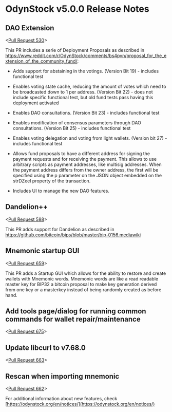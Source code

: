 # OdynStock v5.0.0 Release Notes

## DAO Extension

<[Pull Request 530](https://github.com/odynstock/odynstock-core/pull/530)>

This PR includes a serie of Deployment Proposals as described in https://www.reddit.com/r/OdynStock/comments/bs4pvn/proposal_for_the_extension_of_the_community_fund/:

- Adds support for abstaining in the votings. (Version Bit 19) - includes functional test

- Enables voting state cache, reducing the amount of votes which need to be broadcasted down to 1 per address. (Version Bit 22) - does not include specific functional test, but old fund tests pass having this deployment activated

- Enables DAO consultations. (Version Bit 23) - includes functional test

- Enables modification of consensus parameters through DAO consultations. (Version Bit 25) - includes functional test

- Enables voting delegation and voting from light wallets. (Version bit 27) - includes functional test

- Allows fund proposals to have a different address for signing the payment requests and for receiving the payment. This allows to use arbitrary scripts as payment addresses, like multisig addresses. When the payment address differs from the owner address, the first will be specified using the p parameter on the JSON object embedded on the strDZeel property of the transaction.

- Includes UI to manage the new DAO features.

## Dandelion++

<[Pull Request 588](https://github.com/odynstock/odynstock-core/pull/588)>

This PR adds support for Dandelion as described in https://github.com/bitcoin/bips/blob/master/bip-0156.mediawiki

## Mnemonic startup GUI

<[Pull Request 659](https://github.com/odynstock/odynstock-core/pull/659)>

This PR adds a Startup GUI which allows for the ability to restore and create wallets with Mnemonic words. Mnemonic words are like a read readable master key for BIP32 a bitcoin proposal to make key generation derived from one key or a masterkey instead of being randomly created as before hand.

## Add tools page/dialog for running common commands for wallet repair/maintenance

<[Pull Request 675](https://github.com/odynstock/odynstock-core/pull/675)>

## Update libcurl to v7.68.0 

<[Pull Request 663](https://github.com/odynstock/odynstock-core/pull/663)>

## Rescan when importing mnemonic

<[Pull Request 662](https://github.com/odynstock/odynstock-core/pull/662)>

For additional information about new features, check [https://odynstock.org/en/notices/](https://odynstock.org/en/notices/) 

